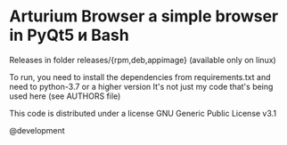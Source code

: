 # Arturium Browser a simple browser in PyQt5 и Bash
Releases in folder releases/{rpm,deb,appimage}  (available only on linux)

To run, you need to install the dependencies from requirements.txt and need to python-3.7 or a higher version
It's not just my code that's being used here (see AUTHORS file)

This code is distributed under a license GNU Generic Public License v3.1


@development
